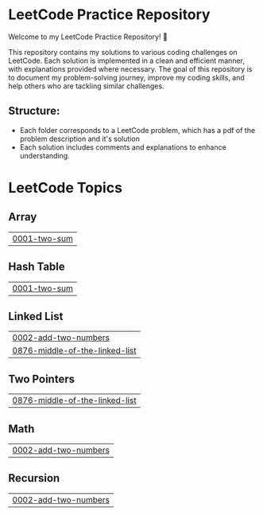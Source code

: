 # LeetCode Practice Repository

Welcome to my LeetCode Practice Repository! 🚀

This repository contains my solutions to various coding challenges on LeetCode. Each solution is implemented in a clean and efficient manner, with explanations provided where necessary. The goal of this repository is to document my problem-solving journey, improve my coding skills, and help others who are tackling similar challenges.

## Structure:

- Each folder corresponds to a LeetCode problem, which has a pdf of the problem description and it's solution
- Each solution includes comments and explanations to enhance understanding.



<!---LeetCode Topics Start-->
# LeetCode Topics
## Array
|  |
| ------- |
| [0001-two-sum](https://github.com/Yousaf-AJan/LeetCode-Practice/tree/master/0001-two-sum) |
## Hash Table
|  |
| ------- |
| [0001-two-sum](https://github.com/Yousaf-AJan/LeetCode-Practice/tree/master/0001-two-sum) |
## Linked List
|  |
| ------- |
| [0002-add-two-numbers](https://github.com/Yousaf-AJan/LeetCode-Practice/tree/master/0002-add-two-numbers) |
| [0876-middle-of-the-linked-list](https://github.com/Yousaf-AJan/LeetCode-Practice/tree/master/0876-middle-of-the-linked-list) |
## Two Pointers
|  |
| ------- |
| [0876-middle-of-the-linked-list](https://github.com/Yousaf-AJan/LeetCode-Practice/tree/master/0876-middle-of-the-linked-list) |
## Math
|  |
| ------- |
| [0002-add-two-numbers](https://github.com/Yousaf-AJan/LeetCode-Practice/tree/master/0002-add-two-numbers) |
## Recursion
|  |
| ------- |
| [0002-add-two-numbers](https://github.com/Yousaf-AJan/LeetCode-Practice/tree/master/0002-add-two-numbers) |
<!---LeetCode Topics End-->
